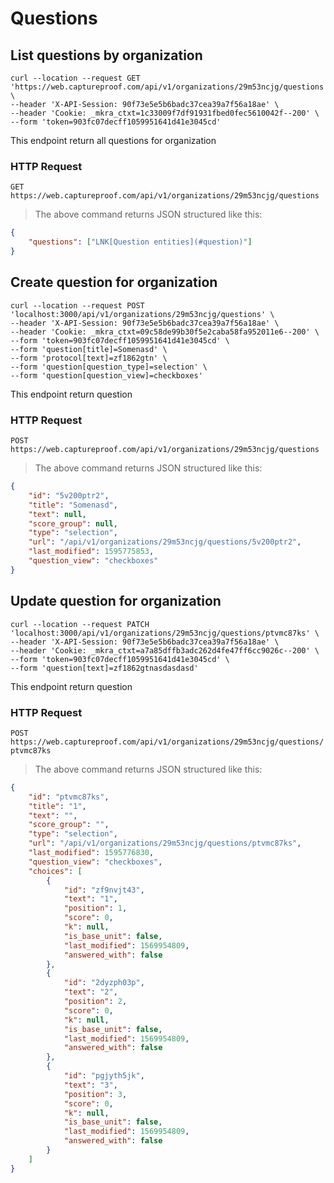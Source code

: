 # Questions

## List questions by organization

```shell
curl --location --request GET 'https://web.captureproof.com/api/v1/organizations/29m53ncjg/questions' \
--header 'X-API-Session: 90f73e5e5b6badc37cea39a7f56a18ae' \
--header 'Cookie: _mkra_ctxt=1c33009f7df91931fbed0fec5610042f--200' \
--form 'token=903fc07decff1059951641d41e3045cd'
```

This endpoint return all questions for organization

### HTTP Request

`GET https://web.captureproof.com/api/v1/organizations/29m53ncjg/questions`

> The above command returns JSON structured like this:

```json
{
    "questions": ["LNK[Question entities](#question)"]
}
```

## Create question for organization

```shell
curl --location --request POST 'localhost:3000/api/v1/organizations/29m53ncjg/questions' \
--header 'X-API-Session: 90f73e5e5b6badc37cea39a7f56a18ae' \
--header 'Cookie: _mkra_ctxt=09c58de99b30f5e2caba58fa952011e6--200' \
--form 'token=903fc07decff1059951641d41e3045cd' \
--form 'question[title]=Somenasd' \
--form 'protocol[text]=zf1862gtn' \
--form 'question[question_type]=selection' \
--form 'question[question_view]=checkboxes'
```

This endpoint return question

### HTTP Request

`POST https://web.captureproof.com/api/v1/organizations/29m53ncjg/questions`

> The above command returns JSON structured like this:

```json
{
    "id": "5v200ptr2",
    "title": "Somenasd",
    "text": null,
    "score_group": null,
    "type": "selection",
    "url": "/api/v1/organizations/29m53ncjg/questions/5v200ptr2",
    "last_modified": 1595775853,
    "question_view": "checkboxes"
}
```

## Update question for organization

```shell
curl --location --request PATCH 'localhost:3000/api/v1/organizations/29m53ncjg/questions/ptvmc87ks' \
--header 'X-API-Session: 90f73e5e5b6badc37cea39a7f56a18ae' \
--header 'Cookie: _mkra_ctxt=a7a85dffb3adc262d4fe47ff6cc9026c--200' \
--form 'token=903fc07decff1059951641d41e3045cd' \
--form 'question[text]=zf1862gtnasdasdasd'
```

This endpoint return question

### HTTP Request

`POST https://web.captureproof.com/api/v1/organizations/29m53ncjg/questions/ptvmc87ks`

> The above command returns JSON structured like this:

```json
{
    "id": "ptvmc87ks",
    "title": "1",
    "text": "",
    "score_group": "",
    "type": "selection",
    "url": "/api/v1/organizations/29m53ncjg/questions/ptvmc87ks",
    "last_modified": 1595776830,
    "question_view": "checkboxes",
    "choices": [
        {
            "id": "zf9nvjt43",
            "text": "1",
            "position": 1,
            "score": 0,
            "k": null,
            "is_base_unit": false,
            "last_modified": 1569954809,
            "answered_with": false
        },
        {
            "id": "2dyzph03p",
            "text": "2",
            "position": 2,
            "score": 0,
            "k": null,
            "is_base_unit": false,
            "last_modified": 1569954809,
            "answered_with": false
        },
        {
            "id": "pgjyth5jk",
            "text": "3",
            "position": 3,
            "score": 0,
            "k": null,
            "is_base_unit": false,
            "last_modified": 1569954809,
            "answered_with": false
        }
    ]
}
```
